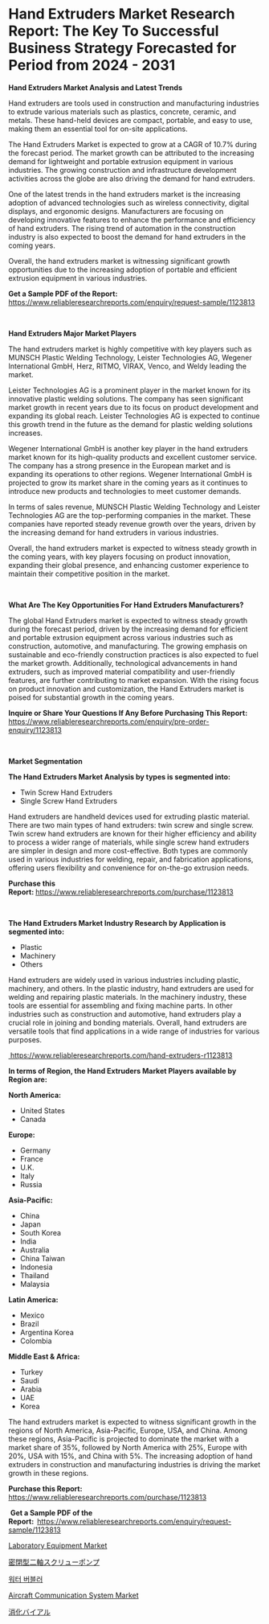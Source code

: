 <p><h1>Hand Extruders Market Research Report: The Key To Successful Business Strategy Forecasted for Period from 2024 - 2031</h1></p><p><strong>Hand Extruders Market Analysis and Latest Trends</strong></p>
<p><p>Hand extruders are tools used in construction and manufacturing industries to extrude various materials such as plastics, concrete, ceramic, and metals. These hand-held devices are compact, portable, and easy to use, making them an essential tool for on-site applications.</p><p>The Hand Extruders Market is expected to grow at a CAGR of 10.7% during the forecast period. The market growth can be attributed to the increasing demand for lightweight and portable extrusion equipment in various industries. The growing construction and infrastructure development activities across the globe are also driving the demand for hand extruders.</p><p>One of the latest trends in the hand extruders market is the increasing adoption of advanced technologies such as wireless connectivity, digital displays, and ergonomic designs. Manufacturers are focusing on developing innovative features to enhance the performance and efficiency of hand extruders. The rising trend of automation in the construction industry is also expected to boost the demand for hand extruders in the coming years.</p><p>Overall, the hand extruders market is witnessing significant growth opportunities due to the increasing adoption of portable and efficient extrusion equipment in various industries.</p></p>
<p><strong>Get a Sample PDF of the Report:&nbsp;</strong> <a href="https://www.reliableresearchreports.com/enquiry/request-sample/1123813">https://www.reliableresearchreports.com/enquiry/request-sample/1123813</a></p>
<p>&nbsp;</p>
<p><strong>Hand Extruders Major Market Players</strong></p>
<p><p>The hand extruders market is highly competitive with key players such as MUNSCH Plastic Welding Technology, Leister Technologies AG, Wegener International GmbH, Herz, RITMO, VIRAX, Venco, and Weldy leading the market. </p><p>Leister Technologies AG is a prominent player in the market known for its innovative plastic welding solutions. The company has seen significant market growth in recent years due to its focus on product development and expanding its global reach. Leister Technologies AG is expected to continue this growth trend in the future as the demand for plastic welding solutions increases.</p><p>Wegener International GmbH is another key player in the hand extruders market known for its high-quality products and excellent customer service. The company has a strong presence in the European market and is expanding its operations to other regions. Wegener International GmbH is projected to grow its market share in the coming years as it continues to introduce new products and technologies to meet customer demands.</p><p>In terms of sales revenue, MUNSCH Plastic Welding Technology and Leister Technologies AG are the top-performing companies in the market. These companies have reported steady revenue growth over the years, driven by the increasing demand for hand extruders in various industries.</p><p>Overall, the hand extruders market is expected to witness steady growth in the coming years, with key players focusing on product innovation, expanding their global presence, and enhancing customer experience to maintain their competitive position in the market.</p></p>
<p>&nbsp;</p>
<p><strong>What Are The Key Opportunities For Hand Extruders Manufacturers?</strong></p>
<p><p>The global Hand Extruders market is expected to witness steady growth during the forecast period, driven by the increasing demand for efficient and portable extrusion equipment across various industries such as construction, automotive, and manufacturing. The growing emphasis on sustainable and eco-friendly construction practices is also expected to fuel the market growth. Additionally, technological advancements in hand extruders, such as improved material compatibility and user-friendly features, are further contributing to market expansion. With the rising focus on product innovation and customization, the Hand Extruders market is poised for substantial growth in the coming years.</p></p>
<p><strong>Inquire or Share Your Questions If Any Before Purchasing This Report:</strong> <a href="https://www.reliableresearchreports.com/enquiry/pre-order-enquiry/1123813">https://www.reliableresearchreports.com/enquiry/pre-order-enquiry/1123813</a></p>
<p>&nbsp;</p>
<p><strong>Market Segmentation</strong></p>
<p><strong>The Hand Extruders Market Analysis by types is segmented into:</strong></p>
<p><ul><li>Twin Screw Hand Extruders</li><li>Single Screw Hand Extruders</li></ul></p>
<p><p>Hand extruders are handheld devices used for extruding plastic material. There are two main types of hand extruders: twin screw and single screw. Twin screw hand extruders are known for their higher efficiency and ability to process a wider range of materials, while single screw hand extruders are simpler in design and more cost-effective. Both types are commonly used in various industries for welding, repair, and fabrication applications, offering users flexibility and convenience for on-the-go extrusion needs.</p></p>
<p><strong>Purchase this Report:&nbsp;</strong><a href="https://www.reliableresearchreports.com/purchase/1123813">https://www.reliableresearchreports.com/purchase/1123813</a></p>
<p>&nbsp;</p>
<p><strong>The Hand Extruders Market Industry Research by Application is segmented into:</strong></p>
<p><ul><li>Plastic</li><li>Machinery</li><li>Others</li></ul></p>
<p><p>Hand extruders are widely used in various industries including plastic, machinery, and others. In the plastic industry, hand extruders are used for welding and repairing plastic materials. In the machinery industry, these tools are essential for assembling and fixing machine parts. In other industries such as construction and automotive, hand extruders play a crucial role in joining and bonding materials. Overall, hand extruders are versatile tools that find applications in a wide range of industries for various purposes.</p></p>
<p><a href="https://www.reliableresearchreports.com/hand-extruders-r1123813">&nbsp;https://www.reliableresearchreports.com/hand-extruders-r1123813</a></p>
<p><strong>In terms of Region, the Hand Extruders Market Players available by Region are:</strong></p>
<p>
    <p> <strong> North America: </strong>
        <ul>
            <li>United States</li>
            <li>Canada</li>
        </ul>
        </p> 
    <p> <strong> Europe: </strong>
        <ul>
            <li>Germany</li>
            <li>France</li>
            <li>U.K.</li>
            <li>Italy</li>
            <li>Russia</li>
        </ul>
        </p> 
    <p> <strong> Asia-Pacific: </strong>
        <ul>
            <li>China</li>
            <li>Japan</li>
            <li>South Korea</li>
            <li>India</li>
            <li>Australia</li>
            <li>China Taiwan</li>
            <li>Indonesia</li>
            <li>Thailand</li>
            <li>Malaysia</li>
        </ul>
        </p> 
    <p> <strong> Latin America: </strong>
        <ul>
            <li>Mexico</li>
            <li>Brazil</li>
            <li>Argentina Korea</li>
            <li>Colombia</li>
        </ul>
        </p> 
    <p> <strong> Middle East & Africa: </strong>
        <ul>
            <li>Turkey</li>
            <li>Saudi</li>
            <li>Arabia</li>
            <li>UAE</li>
            <li>Korea</li>
        </ul>
    </p>
    </p>
<p><p>The hand extruders market is expected to witness significant growth in the regions of North America, Asia-Pacific, Europe, USA, and China. Among these regions, Asia-Pacific is projected to dominate the market with a market share of 35%, followed by North America with 25%, Europe with 20%, USA with 15%, and China with 5%. The increasing adoption of hand extruders in construction and manufacturing industries is driving the market growth in these regions.</p></p>
<p><strong>Purchase this Report: </strong><a href="https://www.reliableresearchreports.com/purchase/1123813">https://www.reliableresearchreports.com/purchase/1123813</a></p>
<p>&nbsp;<strong>Get a Sample PDF of the Report:&nbsp;&nbsp;</strong><a href="https://www.reliableresearchreports.com/enquiry/request-sample/1123813">https://www.reliableresearchreports.com/enquiry/request-sample/1123813</a></p>
<p><strong></strong></p>
<p><p><a href="https://github.com/bznecsdb5/Market-Research-Report-List-1/blob/main/laboratory-equipment-market.md">Laboratory Equipment Market</a></p><p><a href="https://github.com/klon646/Market-Research-Report-List-2/blob/main/5016212155233.md">密閉型二軸スクリューポンプ</a></p><p><a href="https://github.com/plelbej847484502/Market-Research-Report-List-2/blob/main/8008481165897.md">워터 버블러</a></p><p><a href="https://github.com/maesanjaya8/Market-Research-Report-List-1/blob/main/aircraft-communication-system-market.md">Aircraft Communication System Market</a></p><p><a href="https://github.com/EstaSprer20231/Market-Research-Report-List-2/blob/main/3173284155232.md">消化バイアル</a></p></p>